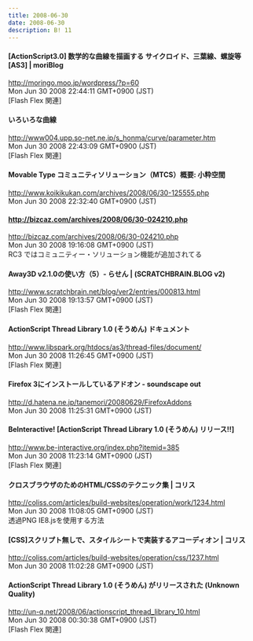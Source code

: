 ```yaml
---
title: 2008-06-30
date: 2008-06-30
description: B! 11
---
```


####   [ActionScript3.0] 数学的な曲線を描画する サイクロイド、三葉線、螺旋等[AS3] | moriBlog
http://moringo.moo.jp/wordpress/?p=60<br>
Mon Jun 30 2008 22:44:11 GMT+0900 (JST)<br>
[Flash Flex 関連]


#### いろいろな曲線
http://www004.upp.so-net.ne.jp/s_honma/curve/parameter.htm<br>
Mon Jun 30 2008 22:43:09 GMT+0900 (JST)<br>
[Flash Flex 関連]


#### Movable Type コミュニティソリューション（MTCS）概要: 小粋空間
http://www.koikikukan.com/archives/2008/06/30-125555.php<br>
Mon Jun 30 2008 22:32:40 GMT+0900 (JST)<br>


#### http://bizcaz.com/archives/2008/06/30-024210.php
http://bizcaz.com/archives/2008/06/30-024210.php<br>
Mon Jun 30 2008 19:16:08 GMT+0900 (JST)<br>
RC3 ではコミュニティー・ソリューション機能が追加されてる


#### Away3D v2.1.0の使い方（5）- らせん | (SCRATCHBRAIN.BLOG v2)
http://www.scratchbrain.net/blog/ver2/entries/000813.html<br>
Mon Jun 30 2008 19:13:57 GMT+0900 (JST)<br>
[Flash Flex 関連]


#### ActionScript Thread Library 1.0 (そうめん) ドキュメント
http://www.libspark.org/htdocs/as3/thread-files/document/<br>
Mon Jun 30 2008 11:26:45 GMT+0900 (JST)<br>
[Flash Flex 関連]


####  Firefox 3にインストールしているアドオン - soundscape out
http://d.hatena.ne.jp/tanemori/20080629/FirefoxAddons<br>
Mon Jun 30 2008 11:25:31 GMT+0900 (JST)<br>


#### BeInteractive! [ActionScript Thread Library 1.0 (そうめん) リリース!!]
http://www.be-interactive.org/index.php?itemid=385<br>
Mon Jun 30 2008 11:23:14 GMT+0900 (JST)<br>
[Flash Flex 関連]


####   クロスブラウザのためのHTML/CSSのテクニック集 | コリス
http://coliss.com/articles/build-websites/operation/work/1234.html<br>
Mon Jun 30 2008 11:08:05 GMT+0900 (JST)<br>
透過PNG IE8.jsを使用する方法


####   [CSS]スクリプト無しで、スタイルシートで実装するアコーディオン | コリス
http://coliss.com/articles/build-websites/operation/css/1237.html<br>
Mon Jun 30 2008 11:02:28 GMT+0900 (JST)<br>


#### ActionScript Thread Library 1.0 (そうめん) がリリースされた (Unknown Quality)
http://un-q.net/2008/06/actionscript_thread_library_10.html<br>
Mon Jun 30 2008 00:30:38 GMT+0900 (JST)<br>
[Flash Flex 関連]


